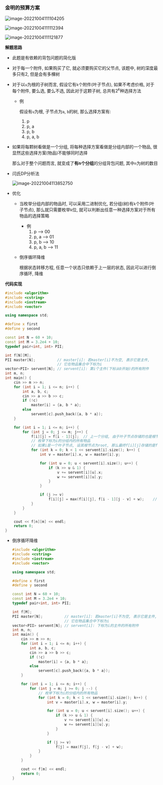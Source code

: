 ### 金明的预算方案

![image-20221004111104205](http://www.cdn.liver0377.xyz/typora/202210041111291.png)

![image-20221004111112394](http://www.cdn.liver0377.xyz/typora/202210041111437.png)

![image-20221004111121877](http://www.cdn.liver0377.xyz/typora/202210041111916.png)



**解题思路**

- 此题是有依赖的背包问题的简化版

- 对于每一个附件, 如果购买了它, 就必须要购买它的父节点, 该题中, 树的深度最多只有2, 但是会有多棵树

- 对于以`u`为根的子树而言, 假设它有`k`个附件(叶子节点), 如果不考虑价格, 对于每个附件, 要么选, 要么不选, 因此对于这颗子树, 总共有$2^k$种选择方法

  - 例

    假设有`u`为根, 子节点为`a`, `b`的树, 那么选择方案有:

    1. p
    2. p, a
    3. p, b
    4. p, a, b

- 如果将每颗树看做是一个分组, 将每种选择方案看做是分组内部的一个物品, 很显然这些选择方案(物品)不能够同时选择

  那么对于整个问题而言, 就变成了**有n个分组**的分组背包问题, 其中`n`为树的数目

- 闫氏DP分析法

  ![image-20221004113852750](http://www.cdn.liver0377.xyz/typora/202210041138807.png)



- 优化

  - 当枚举分组内部的物品时, 可以采用二进制优化, 若分组(树)有`k`个附件(叶子节点), 那么就只需要枚举`k`位, 就可以判断出任意一种选择方案对于所有物品的选择策略
    - 例
      1. p                --> 00
      2. p, a            --> 01
      3. p, b           --> 10
      4. p, a, b       --> 11

  - 倒序循环降维

    根据状态转移方程, 任意一个状态只依赖于上一层的状态, 因此可以进行倒序循环, 降维



**代码实现**

```cc
#include <algorithm>
#include <cstring>
#include <iostream>
#include <vector>

using namespace std;

#define x first
#define y second

const int N = 60 + 10;
const int M = 3.2e4 + 10;
typedef pair<int, int> PII;

int f[N][M];
PII master[N];          // master[i]: 若master[i]不为空, 表示它是主件,
                        // 它在物品集合中下标为i
vector<PII> servent[N]; // servent[i]: 第i个主件(下标从0开始)的所有附件
int m, n;
int main() {
    cin >> m >> n;
    for (int i = 1; i <= n; i++) {
        int a, b, c;
        cin >> a >> b >> c;
        if (!c)
            master[i] = {a, b * a};
        else
            servent[c].push_back({a, b * a});
    }

    for (int i = 1; i <= n; i++) {
        for (int j = 0; j <= m; j++) {
            f[i][j] = f[i - 1][j];  // 上一个分组, 由于叶子节点存储的也是根节点的值, 所以i - 1就算是叶子节点也没问题
            // 枚举下标为i的分组内的所有物品
            // 如果i是一个叶子节点, 设其根节点为root, 那么最终f[i][j]存储的是f[root][j]
            for (int k = 0; k < 1 << servent[i].size(); k++) {
                int v = master[i].x, w = master[i].y;

                for (int u = 0; u < servent[i].size(); u++) {
                    if (k >> u & 1) {
                        v += servent[i][u].x;
                        w += servent[i][u].y;
                    }
                }

                if (j >= v)
                    f[i][j] = max(f[i][j], f[i - 1][j - v] + w);    // 如果i是叶子节点, w = 0
            }
        }
    }

    cout << f[n][m] << endl;
    return 0;
}
```



- 倒序循环降维

  ```cc
  #include <algorithm>
  #include <cstring>
  #include <iostream>
  #include <vector>
  
  using namespace std;
  
  #define x first
  #define y second
  
  const int N = 60 + 10;
  const int M = 3.2e4 + 10;
  typedef pair<int, int> PII;
  
  int f[M];
  PII master[N];          // master[i]: 若master[i]不为空, 表示它是主件,
                          // 它在物品集合中下标为i
  vector<PII> servent[N]; // servent[i]: 下标为i的主件的所有附件
  int m, n;
  int main() {
      cin >> m >> n;
      for (int i = 1; i <= n; i++) {
          int a, b, c;
          cin >> a >> b >> c;
          if (!c)
              master[i] = {a, b * a};
          else
              servent[c].push_back({a, b * a});
      }
  
      for (int i = 1; i <= n; i++) {
          for (int j = m; j >= 0; j --) {
              // 枚举下标为i的分组内的所有物品
              for (int k = 0; k < 1 << servent[i].size(); k++) {
                  int v = master[i].x, w = master[i].y;
  
                  for (int u = 0; u < servent[i].size(); u++) {
                      if (k >> u & 1) {
                          v += servent[i][u].x;
                          w += servent[i][u].y;
                      }
                  }
  
                  if (j >= v)
                      f[j] = max(f[j], f[j - v] + w);
              }
          }
      }
  
      cout << f[m] << endl;
      return 0;
  }
  ```

  